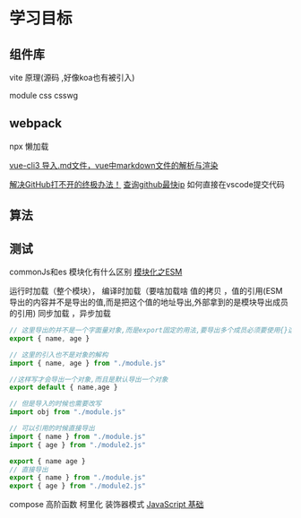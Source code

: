 # 学习目标

## 组件库

vite 原理(源码 ,好像koa也有被引入)

module css
csswg

## webpack

npx
懒加载

[vue-cli3 导入.md文件，vue中markdown文件的解析与渲染](https://www.cnblogs.com/knuzy/p/14339577.html)

[解决GitHub打不开的终极办法！](https://blog.csdn.net/secular_/article/details/108472861)
[查询github最快ip](https://www.cnblogs.com/swobble/p/13044787.html)
如何直接在vscode提交代码

## 算法

## 测试

commonJs和es 模块化有什么区别
[模块化之ESM](https://blog.csdn.net/weixin_44811288/article/details/107893039)

运行时加载（整个模块）， 编译时加载（要啥加载啥
值的拷贝 ，值的引用(ESM 导出的内容并不是导出的值,而是把这个值的地址导出,外部拿到的是模块导出成员的引用)
同步加载 ，异步加载

```js
// 这里导出的并不是一个字面量对象,而是export固定的用法,要导出多个成员必须要使用{}这种写法
export { name, age }

// 这里的引入也不是对象的解构
import { name, age } from "./module.js"

//这样写才会导出一个对象,而且是默认导出一个对象
export default { name,age } 

// 但是导入的时候也需要改写
import obj from "./module.js"
```

```js
// 可以引用的时候直接导出
import { name } from "./module.js"
import { age } from "./module2.js"

export { name age }
// 直接导出
export { name } from "./module.js"
export { age } from "./module2.js"
```

compose
高阶函数
柯里化
装饰器模式
[JavaScript 基础](https://juejin.cn/post/6934500357091360781)
